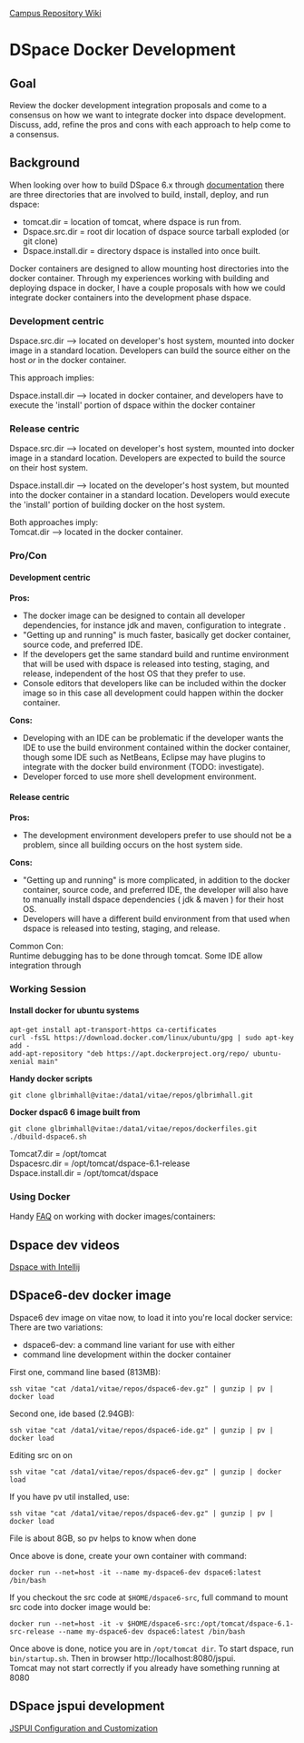 [Campus Repository Wiki]()
# DSpace Docker Development

## Goal
Review the docker development integration proposals and come to a consensus on how we want to integrate docker into dspace development. Discuss, add, refine the pros and cons with each approach to help come to a consensus.

## Background
When looking over how to build DSpace 6.x through [documentation](https://wiki.duraspace.org/display/DSDOC6x/Installing+DSpace) there are three directories that are involved to build, install, deploy, and run dspace:

* tomcat.dir = location of tomcat, where dspace is run from.
* Dspace.src.dir = root dir location of dspace source tarball exploded (or git clone)
* Dspace.install.dir = directory dspace is installed into once built.

Docker containers are designed to allow mounting host directories into the docker container. Through my experiences working with building and deploying dspace in docker, I have a couple proposals with how we could integrate docker containers into the development phase dspace.

### Development centric
Dspace.src.dir  --> located on developer's host system, mounted into docker image in a standard location. Developers can build the source either on the host *or* in the docker container.

This approach implies:

Dspace.install.dir --> located in docker container, and developers have to execute the 'install' portion of dspace within the docker container

### Release centric
Dspace.src.dir  --> located on developer's host system, mounted into docker image in a standard location. Developers are expected to build the source on their host system.

Dspace.install.dir --> located on the developer's host system, but mounted into the docker container in a standard location. Developers would execute the 'install' portion of building docker on the host system.

Both approaches imply:  
Tomcat.dir --> located in the docker container.

### Pro/Con


#### Development centric

**Pros:**
* The docker image can be designed to contain all developer dependencies, for instance jdk and maven, configuration to integrate .
* "Getting up and running" is much faster, basically get docker container, source code, and preferred IDE.
* If the developers get the same standard build and runtime environment that will be used with dspace is released into testing, staging, and release, independent of the host OS that they prefer to use.
* Console editors that developers like can be included within the docker image so in this case all development could happen within the docker container.

**Cons:**

* Developing with an IDE can be problematic if the developer wants the IDE to use the build environment contained within the docker container, though some IDE such as NetBeans, Eclipse may have plugins to integrate with the docker build environment (TODO: investigate).
* Developer forced to use more shell development environment.

#### Release centric

**Pros:**
* The development environment developers prefer to use should not be a problem, since all building occurs on the host system side.

**Cons:**

* "Getting up and running" is more complicated, in addition to the docker container, source code, and preferred IDE, the developer will also have to manually install dspace dependencies ( jdk & maven ) for their host OS.
* Developers will have a different build environment from that used when dspace is released into testing, staging, and release.

Common Con:  
Runtime debugging has to be done through tomcat. Some IDE allow integration through

### Working Session

#### Install docker for ubuntu systems

```shell
apt-get install apt-transport-https ca-certificates
curl -fsSL https://download.docker.com/linux/ubuntu/gpg | sudo apt-key add -
add-apt-repository "deb https://apt.dockerproject.org/repo/ ubuntu-xenial main"
```

**Handy docker scripts**

```shell
git clone glbrimhall@vitae:/data1/vitae/repos/glbrimhall.git
```

**Docker dspac6 6 image built from**

``` shell
git clone glbrimhall@vitae:/data1/vitae/repos/dockerfiles.git
./dbuild-dspace6.sh
```

Tomcat7.dir = /opt/tomcat  
Dspacesrc.dir = /opt/tomcat/dspace-6.1-release  
Dspace.install.dir = /opt/tomcat/dspace

### Using Docker

Handy [FAQ](https://www.digitalocean.com/community/tutorials/how-to-remove-docker-images-containers-and-volumes) on working with docker images/containers:

## Dspace dev videos

[Dspace with Intellij](https://www.youtube.com/watch?v=mrLl1qPsy6I)

## DSpace6-dev docker image

Dspace6 dev image on vitae now, to load it into you're local docker service:  
There are two variations:  
* dspace6-dev: a command line variant for use with either
* command line development within the docker container

First one, command line based (813MB):
```shell
ssh vitae "cat /data1/vitae/repos/dspace6-dev.gz" | gunzip | pv | docker load
```
Second one, ide based (2.94GB):
```shell
ssh vitae "cat /data1/vitae/repos/dspace6-ide.gz" | gunzip | pv | docker load
```

Editing src on on
```shell
ssh vitae "cat /data1/vitae/repos/dspace6-dev.gz" | gunzip | docker load
```
If you have pv util installed, use:
```shell
ssh vitae "cat /data1/vitae/repos/dspace6-dev.gz" | gunzip | pv | docker load
```
File is about 8GB, so pv helps to know when done

Once above is done, create your own container with command:
```shell
docker run --net=host -it --name my-dspace6-dev dspace6:latest /bin/bash
```

If you checkout the src code at `$HOME/dspace6-src`, full command to mount src code into docker image would be:
```shell
docker run --net=host -it -v $HOME/dspace6-src:/opt/tomcat/dspace-6.1-src-release --name my-dspace6-dev dspace6:latest /bin/bash
```

Once above is done, notice you are in `/opt/tomcat dir`. To start dspace, run `bin/startup.sh`. Then in browser http://localhost:8080/jspui.  
Tomcat may not start correctly if you already have something running at 8080

## DSpace jspui development

[JSPUI Configuration and Customization](https://wiki.duraspace.org/display/DSDOC6x/JSPUI+Configuration+and+Customization)
